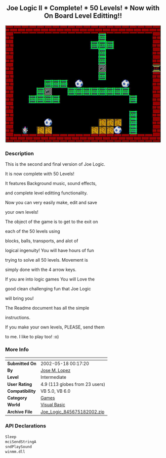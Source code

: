 ﻿<div align="center">

## Joe Logic II \* Complete\! \* 50 Levels\! \* Now with On Board Level Editting\!\!

<img src="PIC2002518116339985.JPG">
</div>

### Description

This is the second and final version of Joe Logic.

It is now complete with 50 Levels!

It features Background music, sound effects,

and complete level editting functionality.

Now you can very easily make, edit and save

your own levels!

The object of the game is to get to the exit on

each of the 50 levels using

blocks, balls, transports, and alot of

logical ingenuity! You will have hours of fun

trying to solve all 50 levels. Movement is

simply done with the 4 arrow keys.

If you are into logic games You will Love the

good clean challenging fun that Joe Logic

will bring you!

The Readme document has all the simple

instructions.

If you make your own levels, PLEASE, send them

to me. I like to play too! :o)
 
### More Info
 


<span>             |<span>
---                |---
**Submitted On**   |2002-05-18 00:17:20
**By**             |[Jose M\. Lopez](https://github.com/Planet-Source-Code/PSCIndex/blob/master/ByAuthor/jose-m-lopez.md)
**Level**          |Intermediate
**User Rating**    |4.9 (113 globes from 23 users)
**Compatibility**  |VB 5\.0, VB 6\.0
**Category**       |[Games](https://github.com/Planet-Source-Code/PSCIndex/blob/master/ByCategory/games__1-38.md)
**World**          |[Visual Basic](https://github.com/Planet-Source-Code/PSCIndex/blob/master/ByWorld/visual-basic.md)
**Archive File**   |[Joe\_Logic\_845675182002\.zip](https://github.com/Planet-Source-Code/jose-m-lopez-joe-logic-ii-complete-50-levels-now-with-on-board-level-editting__1-34909/archive/master.zip)

### API Declarations

```
Sleep
mciSendStringA
sndPlaySound
winmm.dll
```





